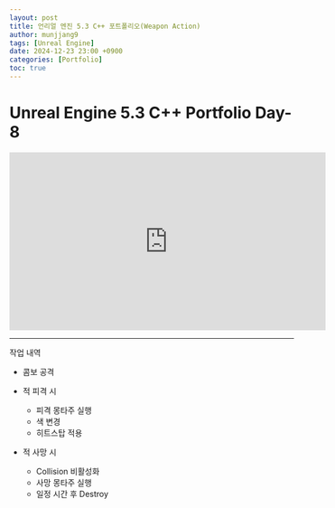 ```yaml
---
layout: post
title: 언리얼 엔진 5.3 C++ 포트폴리오(Weapon Action)
author: munjjang9
tags: [Unreal Engine]
date: 2024-12-23 23:00 +0900
categories: [Portfolio]
toc: true
---
```


# Unreal Engine 5.3 C++ Portfolio Day-8

<iframe width="560" height="315" src="https://www.youtube.com/embed/3AVkCr1MYak?si=EYzJyePadCOq8_7M" title="YouTube video player" frameborder="0" allow="accelerometer; autoplay; clipboard-write; encrypted-media; gyroscope; picture-in-picture; web-share" referrerpolicy="strict-origin-when-cross-origin" allowfullscreen></iframe>

---

작업 내역

- 콤보 공격

- 적 피격 시 
    - 피격 몽타주 실행
    - 색 변경
    - 히트스탑 적용

- 적 사망 시
    - Collision 비활성화
    - 사망 몽타주 실행
    - 일정 시간 후 Destroy